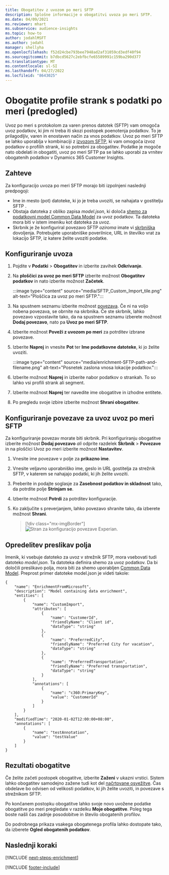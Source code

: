 ```yaml
---
title: Obogatitev z uvozom po meri SFTP
description: Splošne informacije o obogatitvi uvoza po meri SFTP.
ms.date: 04/09/2021
ms.reviewer: mhart
ms.subservice: audience-insights
ms.topic: how-to
author: jodahlMSFT
ms.author: jodahl
manager: shellyha
ms.openlocfilehash: f52d24cbe793bee7948ad2af31059cd3edf40f94
ms.sourcegitcommit: b7dbcd5627c2ebfbcfe65589991c159ba290d377
ms.translationtype: MT
ms.contentlocale: sl-SI
ms.lasthandoff: 04/27/2022
ms.locfileid: "8643025"
---
```

# <a name="enrich-customer-profiles-with-custom-data-preview"></a>Obogatite profile strank s podatki po meri (predogled)

Uvoz po meri s protokolom za varen prenos datotek (SFTP) vam omogoča uvoz podatkov, ki jim ni treba iti skozi postopek poenotenja podatkov. To je prilagodljiv, varen in enostaven način za vnos podatkov. Uvoz po meri SFTP se lahko uporablja v kombinaciji z [izvozom SFTP](export-sftp.md), ki vam omogoča izvoz podatkov o profilih strank, ki so potrebni za obogatitev. Podatke je mogoče nato obdelati in obogatiti, uvoz po meri SFTP pa se lahko uporabi za vrnitev obogatenih podatkov v Dynamics 365 Customer Insights.

## <a name="prerequisites"></a>Zahteve

Za konfiguracijo uvoza po meri SFTP morajo biti izpolnjeni naslednji predpogoji:

- Ime in mesto (pot) datoteke, ki jo je treba uvoziti, se nahajata v gostitelju SFTP .
- Obstaja datoteka z obliko zapisa *model.json*, ki določa [shemo za podatkovni model Common Data Model](/common-data-model/) za uvoz podatkov. Ta datoteka mora biti v istem imeniku kot datoteka za uvoz.
- Skrbnik je že konfiguriral povezavo SFTP *oziroma* imate vi [skrbniška](permissions.md#admin) dovoljenja. Potrebujete uporabniške poverilnice, URL in številko vrat za lokacijo SFTP, iz katere želite uvoziti podatke.


## <a name="configure-the-import"></a>Konfiguriranje uvoza

1. Pojdite v **Podatki** > **Obogatitev** in izberite zavihek **Odkrivanje**.

1. Na **ploščici za uvoz po meri SFTP** izberite možnost **Obogatitev podatkov** in nato izberite možnost **Začetek**.

   :::image type="content" source="media/SFTP_Custom_Import_tile.png" alt-text="Ploščica za uvoz po meri SFTP.":::

1. Na spustnem seznamu izberite možnost [povezava](connections.md). Če ni na voljo nobena povezava, se obrnite na skrbnika. Če ste skrbnik, lahko povezavo vzpostavite tako, da na spustnem seznamu izberete možnost **Dodaj povezavo**, nato pa **Uvoz po meri SFTP**.

1. Izberite možnost **Poveži z uvozom po meri** za potrditev izbrane povezave.

1.  Izberite **Naprej** in vnesite **Pot** ter **Ime podatkovne datoteke**, ki jo želite uvoziti.

    :::image type="content" source="media/enrichment-SFTP-path-and-filename.png" alt-text="Posnetek zaslona vnosa lokacije podatkov.":::

1. Izberite možnost **Naprej** in izberite nabor podatkov o strankah. To so lahko vsi profili strank ali segment.

1. Izberite možnost **Naprej** ter navedite ime obogatitve in izhodne entitete. 

1. Po pregledu svoje izbire izberite možnost **Shrani obogatitev**.

## <a name="configure-the-connection-for-sftp-custom-import"></a>Konfiguriranje povezave za uvoz uvoz po meri SFTP 

Za konfiguriranje povezav morate biti skrbnik. Pri konfiguriranju obogatitve izberite možnost **Dodaj povezavo** *ali* odprite razdelek **Skrbnik** > **Povezave** in na ploščici Uvoz po meri izberite možnost **Nastavitev**.

1. Vnesite ime povezave v polje za **prikazno ime**.

1. Vnesite veljavno uporabniško ime, geslo in URL gostitelja za strežnik SFTP, v katerem se nahajajo podatki, ki jih želite uvoziti.

1. Preberite in podajte soglasje za **Zasebnost podatkov in skladnost** tako, da potrdite polje **Strinjam se**.

1. Izberite možnost **Potrdi** za potrditev konfiguracije.

1. Ko zaključite s preverjanjem, lahko povezavo shranite tako, da izberete možnost **Shrani**.

   > [!div class="mx-imgBorder"]
   > ![Stran za konfiguracijo povezave Experian.](media/enrichment-SFTP-connection.png "Experian – stran za konfiguracijo povezave")


## <a name="defining-field-mappings"></a>Opredelitev preslikav polja 

Imenik, ki vsebuje datoteko za uvoz v strežnik SFTP, mora vsebovati tudi datoteko *model.json*. Ta datoteka definira shemo za uvoz podatkov. Da bi določili preslikavo polja, mora biti za shemo uporabljen [Common Data Model](/common-data-model/). Preprost primer datoteke model.json je videti takole:

```
{
    "name": "EnrichmentFromMicrosoft",
    "description": "Model containing data enrichment",
    "entities": [
        {
            "name": "CustomImport",
            "attributes": [
                {
                    "name": "CustomerId",
                    "friendlyName": "Client id",
                    "dataType": "string"
                },
                {
                    "name": "PreferredCity",
                    "friendlyName": "Preferred City for vacation",
                    "dataType": "string"
                },
                {
                    "name": "PreferredTransportation",
                    "friendlyName": "Preferred transportation",
                    "dataType": "string"
                }
            ],
            "annotations": [
                {
                    "name": "c360:PrimaryKey",
                    "value": "CustomerId"
                }
            ]
        }
    ],
    "modifiedTime": "2020-01-02T12:00:00+08:00",
    "annotations": [
        {
            "name": "testAnnotation",
            "value": "testValue"
        }
    ]
}
```

## <a name="enrichment-results"></a>Rezultati obogatitve

Če želite začeti postopek obogatitve, izberite **Zaženi** v ukazni vrstici. Sistem lahko obogatitev samodejno zažene tudi kot del [načrtovane osvežitve](system.md#schedule-tab). Čas obdelave bo odvisen od velikosti podatkov, ki jih želite uvoziti, in povezave s strežnikom SFTP.

Po končanem postopku obogatitve lahko svoje novo uvožene podatke obogatitve po meri pregledate v razdelku **Moje obogatitve**. Poleg tega boste našli čas zadnje posodobitve in število obogatenih profilov.

Do podrobnega prikaza vsakega obogatenega profila lahko dostopate tako, da izberete **Ogled obogatenih podatkov**.

## <a name="next-steps"></a>Naslednji koraki

[!INCLUDE [next-steps-enrichment](includes/next-steps-enrichment.md)]

[!INCLUDE [footer-include](includes/footer-banner.md)]
